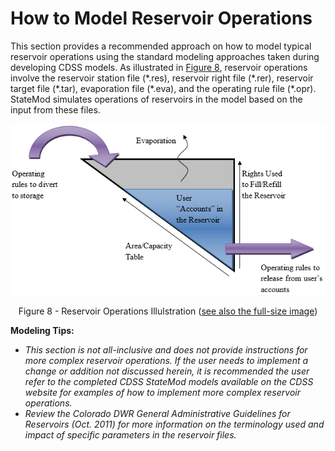 # How to Model Reservoir Operations #

This section provides a recommended approach on how to model typical reservoir operations using the standard 
modeling approaches taken during developing CDSS models. As illustrated in [Figure 8](#figure8), reservoir operations involve 
the reservoir station file (\*.res), reservoir right file (\*.rer), reservoir target file (\*.tar), evaporation file 
(\*.eva), and the operating rule file (\*.opr). StateMod simulates operations of reservoirs in the model based on 
the input from these files. 

<a name="figure8" alt="reservoir operations"></a>
![75_1](75_1.PNG)
<p style="text-align: center;">
Figure 8 - Reservoir Operations Illulstration (<a href="../75_1.PNG">see also the full-size image</a>)
</p>

**Modeling Tips:**
* _This section is not all-inclusive and does not provide instructions for more complex reservoir operations. If the user needs to implement a change or addition not discussed herein, it is recommended the user refer to the completed CDSS StateMod models available on the CDSS website for examples of how to implement more complex reservoir operations._ 
* _Review the Colorado DWR General Administrative Guidelines for Reservoirs (Oct. 2011) for more information on the terminology used and impact of specific parameters in the reservoir files._

